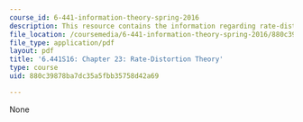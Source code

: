 ```yaml
---
course_id: 6-441-information-theory-spring-2016
description: This resource contains the information regarding rate-distortion theory.
file_location: /coursemedia/6-441-information-theory-spring-2016/880c39878ba7dc35a5fbb35758d42a69_MIT6_441S16_chapter_23.pdf
file_type: application/pdf
layout: pdf
title: '6.441S16: Chapter 23: Rate-Distortion Theory'
type: course
uid: 880c39878ba7dc35a5fbb35758d42a69

---
```

None